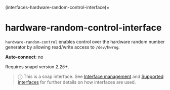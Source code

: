 (interfaces-hardware-random-control-interface)=
# hardware-random-control-interface

`hardware-random-control` enables control over the hardware random number generator by allowing read/write access to `/dev/hwrng`.

**Auto-connect**: no

Requires snapd version _2.25+_.

> ⓘ  This is a snap interface. See [Interface management](/) and [Supported interfaces](/interfaces/index) for further details on how interfaces are used.

